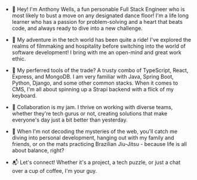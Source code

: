 - 👋 Hey! I'm Anthony Wells, a fun personable Full Stack Engineer who is most likely to bust a move on any designated dance floor! I'm a life long learner who has a passion for problem-solving and a heart that beats code, and always ready to dive into a new challenge. 

- 🚀 My adventure in the tech world has been quite a ride! I've explored the realms of filmmaking and hospitality before switching into the world of software development! I bring with me an open-mind and great work ethic.
  
- 🔧 My perferred tools of the trade? A trusty combo of TypeScript, React, Express, and MongoDB. I am very familiar with Java, Spring Boot, Python, Django, and some other common stacks. When it comes to CMS, I'm all about spinning up a Strapi backend with a flick of my keyboard.

- 🤝 Collaboration is my jam. I thrive on working with diverse teams, whether they're tech gurus or not, creating solutions that make everyone's day just a bit better than yesterday.

- 🌱 When I'm not decoding the mysteries of the web, you'll catch me diving into personal development, hanging out with my family and friends, or on the mats practicing Brazilian Jiu-Jitsu - because life is all about balance, right?

- 📬 Let's connect! Whether it's a project, a tech puzzle, or just a chat over a cup of coffee, I'm your guy.


